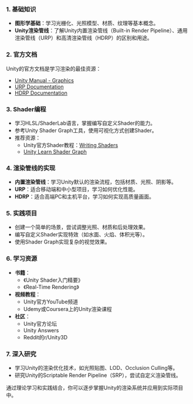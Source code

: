 ### 1. **基础知识**
   - **图形学基础**：学习光栅化、光照模型、材质、纹理等基本概念。
   - **Unity渲染管线**：了解Unity内置渲染管线（Built-in Render Pipeline）、通用渲染管线（URP）和高清渲染管线（HDRP）的区别和用途。

### 2. **官方文档**
   Unity的官方文档是学习渲染的最佳资源：
   - [Unity Manual - Graphics](https://docs.unity3d.com/Manual/Graphics.html)
   - [URP Documentation](https://docs.unity3d.com/Packages/com.unity.render-pipelines.universal@latest)
   - [HDRP Documentation](https://docs.unity3d.com/Packages/com.unity.render-pipelines.high-definition@latest)

### 3. **Shader编程**
   - 学习HLSL/ShaderLab语言，掌握编写自定义Shader的能力。
   - 参考Unity Shader Graph工具，使用可视化方式创建Shader。
   - 推荐资源：
     - Unity官方Shader教程：[Writing Shaders](https://docs.unity3d.com/Manual/Shaders.html)
     - [Unity Learn Shader Graph](https://learn.unity.com/)

### 4. **渲染管线的实现**
   - **内置渲染管线**：学习Unity默认的渲染流程，包括材质、光照、阴影等。
   - **URP**：适合移动端和中小型项目，学习如何优化性能。
   - **HDRP**：适合高端PC和主机平台，学习如何实现高质量画面。

### 5. **实践项目**
   - 创建一个简单的场景，尝试调整光照、材质和后处理效果。
   - 编写自定义Shader实现特效（如水面、火焰、体积光等）。
   - 使用Shader Graph实现复杂的视觉效果。

### 6. **学习资源**
   - **书籍**：
     - 《Unity Shader入门精要》
     - 《Real-Time Rendering》
   - **视频教程**：
     - Unity官方YouTube频道
     - Udemy或Coursera上的Unity渲染课程
   - **社区**：
     - Unity官方论坛
     - Unity Answers
     - Reddit的r/Unity3D

### 7. **深入研究**
   - 学习Unity的渲染优化技术，如光照贴图、LOD、Occlusion Culling等。
   - 研究Unity的Scriptable Render Pipeline（SRP），尝试自定义渲染管线。

通过理论学习和实践结合，你可以逐步掌握Unity的渲染系统并应用到实际项目中。